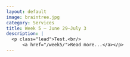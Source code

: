 ```yaml
---
layout: default
image: braintree.jpg
category: Services
title: Week 5 – June 29–July 3
description: |
  <p class="lead">Test.<br/>
	  <a href="/week5/">Read more...</a></p>
---
```

